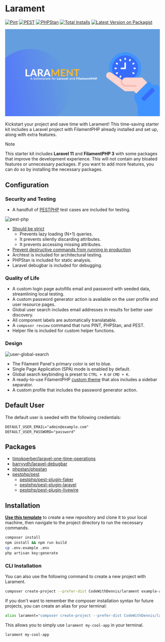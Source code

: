 # Larament

[![Pint](https://github.com/codewithdennis/larament/actions/workflows/pint.yml/badge.svg)](https://packagist.org/packages/codewithdennis/larament)
[![PEST](https://github.com/codewithdennis/larament/actions/workflows/pest.yml/badge.svg)](https://packagist.org/packages/codewithdennis/larament)
[![PHPStan](https://github.com/CodeWithDennis/larament/actions/workflows/phpstan.yml/badge.svg)](https://github.com/CodeWithDennis/larament/actions/workflows/phpstan.yml)
[![Total Installs](https://img.shields.io/packagist/dt/codewithdennis/larament.svg?style=flat-square)](https://packagist.org/packages/codewithdennis/larament)
[![Latest Version on Packagist](https://img.shields.io/packagist/v/codewithdennis/larament.svg?style=flat-square)](https://packagist.org/packages/codewithdennis/larament)

![larament.png](https://raw.githubusercontent.com/CodeWithDennis/larament/main/resources/images/larament.png)

Kickstart your project and save time with Larament! This time-saving starter kit includes a Laravel project with FilamentPHP already installed and set up, along with extra features.

> [!NOTE]
> This starter kit includes **Laravel 11** and **FilamentPHP 3** with some packages that improve the development experience. This will not contain any bloated features or unnecessary packages. If you want to add more features, you can do so by installing the necessary packages. 

## Configuration

### Security and Testing
- A handfull of [PESTPHP](https://pestphp.com/docs/installation) test cases are included for testing.

![pest-php](https://raw.githubusercontent.com/CodeWithDennis/larament/main/resources/images/pest-php.png)
- [Should be strict](https://laravel-news.com/shouldbestrict)
  - Prevents lazy loading (N+1) queries.
  - It prevents silently discarding attributes.
  - It prevents accessing missing attributes.
- [Prevent destructive commands from running in production](https://laravel-news.com/prevent-destructive-commands-from-running-in-laravel-11)
- Archtest is included for architectural testing.
- PHPStan is included for static analysis.
- Laravel debugbar is included for debugging.

### Quality of Life
- A custom login page autofills email and password with seeded data, streamlining local testing.
- A custom password generator action is available on the user profile and user resource pages.
- Global user search includes email addresses in results for better user discovery.
- All component labels are automatically translatable.
- A `composer review` command that runs PINT, PHPStan, and PEST.
- Helper file is included for custom helper functions.

### Design
![user-global-search](https://raw.githubusercontent.com/CodeWithDennis/larament/main/resources/images/user-global-search.jpg)
- The Filament Panel's primary color is set to blue.
- Single Page Application (SPA) mode is enabled by default.
- Global search keybinding is preset to `CTRL + K` or `CMD + K`.
- A ready-to-use FilamentPHP [custom theme](https://filamentphp.com/docs/3.x/panels/themes#creating-a-custom-theme) that alos includes a sidebar separator.
- A custom profile that includes the password generator action.

## Default User
The default user is seeded with the following credentials:

```dotenv
DEFAULT_USER_EMAIL="admin@example.com"
DEFAULT_USER_PASSWORD="password"
```

## Packages

- [timokoerber/laravel-one-time-operations](https://github.com/TimoKoerber/laravel-one-time-operations)
- [barryvdh/laravel-debugbar](https://github.com/barryvdh/laravel-debugbar)
- [phpstan/phpstan](https://phpstan.org/user-guide/getting-started)
- [pestphp/pest](https://pestphp.com/docs/installation)
  - [pestphp/pest-plugin-faker](https://pestphp.com/docs/plugins#faker) 
  - [pestphp/pest-plugin-laravel](https://pestphp.com/docs/plugins#laravel)
  - [pestphp/pest-plugin-livewire](https://pestphp.com/docs/plugins#livewire)

## Installation

**[Use this template](https://github.com/new?template_name=larament&template_owner=CodeWithDennis)** to create a new repository and clone it to your local machine, then navigate to the project directory to run the necessary commands.

```bash
composer install
npm install && npm run build
cp .env.example .env
php artisan key:generate
```

###  CLI Installation

You can also use the following command to create a new project with Larament.

```bash
composer create-project --prefer-dist CodeWithDennis/larament example-app
```

If you don't want to remember the composer installation syntax for future projects, you can create an alias for your terminal:

```bash
alias larament="composer create-project --prefer-dist CodeWithDennis/larament my-cool-app"
```

This allows you to simply use `larament my-cool-app` in your terminal.

```bash
larament my-cool-app
```